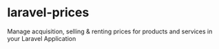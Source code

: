 # laravel-prices
Manage acquisition, selling &amp; renting prices for products and services in your Laravel Application

